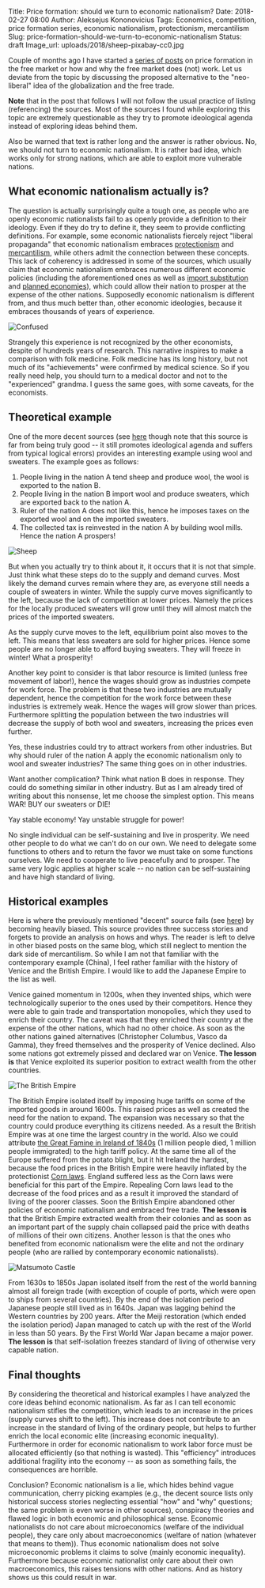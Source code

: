 Title: Price formation: should we turn to economic nationalism?
Date: 2018-02-27 08:00
Author: Aleksejus Kononovicius
Tags: Economics, competition, price formation series, economic nationalism, protectionism, mercantilism
Slug: price-formation-should-we-turn-to-economic-nationalism
Status: draft
Image_url: uploads/2018/sheep-pixabay-cc0.jpg

Couple of months ago I have started a [series of posts](/tag/price-formation-series/)
on price formation in the free market or how and why the free market does (not) work.
Let us deviate from the topic by discussing the proposed alternative to
the "neo-liberal" idea of the globalization and the free trade.

**Note** that in the post that follows I will not follow the usual practice of
listing (referencing) the sources. Most of the sources I found while exploring this
topic are extremely questionable as they try to promote ideological agenda
instead of exploring ideas behind them.

Also be warned that text is rather long and the answer is rather obvious. No,
we should not turn to economic nationalism. It is rather bad idea, which works
only for strong nations, which are able to exploit more vulnerable nations.

## What economic nationalism actually is?

The question is actually surprisingly quite a tough one,
as people who are openly economic nationalists fail to as openly provide
a definition to their ideology. Even if they do try to define it, they seem to
provide conflicting definitions. For example, some economic nationalists
fiercely reject "liberal propaganda" that economic nationalism embraces
[protectionism](https://en.wikipedia.org/wiki/Protectionism) and
[mercantilism](https://en.wikipedia.org/wiki/Mercantilism), while others admit
the connection between these concepts. This lack of coherency is addressed in
some of the sources, which usually claim that economic nationalism embraces
numerous different economic policies (including the aforementioned ones as well as
[import substitution](https://en.wikipedia.org/wiki/Import_substitution_industrialization)
and [planned economies](https://en.wikipedia.org/wiki/Planned_economy)), which
could allow their nation to prosper at the expense of the other nations.
Supposedly economic nationalism is different from, and thus much better than,
other economic ideologies, because it embraces thousands of years of experience.

![Confused]({filename}/uploads/2018/confused-pixabay-cc0.jpg)

Strangely this experience is not recognized by the other economists, despite of
hundreds years of research. This narrative inspires to make a comparison with folk
medicine. Folk medicine has its long history, but not much of its "achievements"
were confirmed by medical science. So if you really need help, you should turn
to a medical doctor and not to the "experienced" grandma. I guess the same goes,
with some caveats, for the economists.

## Theoretical example

One of the more decent sources (see
[here](https://nationaleconomicseditorial.com/2017/03/21/economic-nationalism/)
though note that this source is far from being truly good -- it still promotes
ideological agenda and suffers from typical logical errors)
provides an interesting example using wool and sweaters. The example goes as
follows:

1. People living in the nation A tend sheep and produce wool, the wool is exported
to the nation B.
1. People living in the nation B import wool and produce sweaters, which are exported
back to the nation A.
1. Ruler of the nation A does not like this, hence he imposes taxes on the exported wool
and on the imported sweaters.
1. The collected tax is reinvested in the nation A by building wool mills. Hence the
nation A prospers!

![Sheep]({filename}/uploads/2018/sheep-pixabay-cc0.jpg)

But when you actually try to think about it, it occurs that it is not that
simple. Just think what these steps do to the supply and demand curves.
Most likely the demand curves remain where they are, as everyone still needs a
couple of sweaters in winter. While the supply curve moves significantly to the
left, because the lack of competition at lower prices. Namely the prices for the
locally produced sweaters will grow until they will almost match the prices of the
imported sweaters.

As the supply curve moves to the left, equilibrium point also moves to the left.
This means that less sweaters are sold for higher prices. Hence some people are
no longer able to afford buying sweaters. They will freeze in winter!
What a prosperity!

Another key point to consider is that labor resource is limited (unless free
movement of labor!), hence the wages should grow as industries compete for work
force. The problem is that these two industries are mutually dependent, hence
the competition for the work force between these industries is extremely weak.
Hence the wages will grow slower than prices. Furthermore splitting the
population between the two industries will decrease the supply of both wool
and sweaters, increasing the prices even further.

Yes, these industries could try to attract workers from other industries. But
why should ruler of the nation A apply the economic nationalism only to wool
and sweater industries? The same thing goes on in other industries.

Want another complication? Think what nation B does in response. They could
do something similar in other industry. But as I am already tired of writing
about this nonsense, let me choose the simplest option. This means WAR!
BUY our sweaters or DIE!

Yay stable economy! Yay unstable struggle for power!

No single individual can be self-sustaining and live in prosperity. We need
other people to do what we can't do on our own. We need to delegate some
functions to others and to return the favor we must take on some functions
ourselves. We need to cooperate to live peacefully and to prosper.
The same very logic applies at higher scale -- no nation can be self-sustaining
and have high standard of living.

## Historical examples

Here is where the previously mentioned "decent" source fails (see
[here](https://nationaleconomicseditorial.com/2017/03/21/economic-nationalism/))
by becoming heavily biased. This source provides three success stories and forgets
to provide an analysis on hows and whys. The reader is left to delve in other
biased posts on the same blog, which still neglect to mention the dark side
of mercantilism. So while I am not that familiar with the contemporary
example (China), I feel rather familiar with
the history of Venice and the British Empire. I would like to add the Japanese
Empire to the list as well.

Venice gained momentum in 1200s, when they invented ships, which were
technologically superior to the ones used by their competitors. Hence they were
able to gain trade and transportation monopolies, which they used to enrich
their country. The caveat was that they enriched their country at the expense
of the other nations, which had no other choice. As soon as the other nations
gained alternatives (Christopher Columbus, Vasco da Gamma), they freed
themselves and the prosperity of Venice declined. Also some nations got
extremely pissed and declared war on Venice. **The lesson is** that Venice
exploited its superior position to extract wealth from the other countries.

![The British Empire]({filename}/uploads/2018/british-empire-1920-pixabay-cc0.jpg)

The British Empire isolated itself by imposing huge tariffs on some of the imported
goods in around 1600s. This raised prices as well as created the need for the
nation to expand. The expansion was necessary so that the country could produce
everything its citizens needed. As a result the British Empire was at one time the
largest country in the world. Also we could attribute
[the Great Famine in Ireland of 1840s](https://en.wikipedia.org/wiki/Great_Famine_%28Ireland%29)
(1 million people died, 1 million people immigrated) to the high tariff policy.
At the same time all of the Europe suffered from the potato blight, but it hit
Ireland the hardest, because the food prices in the British Empire were heavily
inflated by the protectionist [Corn laws](https://en.wikipedia.org/wiki/Corn_Laws).
England suffered less as the Corn laws were beneficial for this part of the
Empire. Repealing Corn laws lead to the decrease of the food prices and as a
result it improved the standard of living of the poorer classes. Soon the British
Empire abandoned other policies of economic nationalism and embraced free
trade. **The lesson is** that the British Empire extracted wealth from their
colonies and as soon as an important part of the supply chain collapsed paid
the price with deaths of millions of their own citizens. Another lesson is that
the ones who benefited from economic nationalism were the elite and not the
ordinary people (who are rallied by contemporary economic nationalists).

![Matsumoto Castle]({filename}/uploads/2018/matsumoto-castle-pixabay-cc0.jpg)

From 1630s to 1850s Japan isolated itself from the rest of the world banning
almost all foreign trade (with exception of couple of ports, which were open to
ships from several countries). By the end of the isolation period Japanese
people still lived as in 1640s. Japan was lagging behind the Western countries
by 200 years. After the Meiji restoration (which ended the isolation period)
Japan managed to catch up with the rest of the World in less than 50 years.
By the First World War Japan became a major power. **The lesson is** that
self-isolation freezes standard of living of otherwise very capable nation.

## Final thoughts

By considering the theoretical and historical examples I have analyzed the core ideas
behind economic nationalism. As far as I can tell economic nationalism stifles
the competition, which leads to an increase in the prices (supply curves shift
to the left). This increase does not contribute to an increase in the standard of
living of the ordinary people, but helps to further enrich the local economic
elite (increasing economic inequality). Furthermore in order for economic
nationalism to work labor force must be
allocated efficiently (so that nothing is wasted). This "efficiency" introduces
additional fragility into the economy -- as soon as something fails, the
consequences are horrible.

Conclusion? Economic nationalism is a lie, which hides behind vague
communication, cherry picking examples (e.g., the decent source lists only
historical success stories neglecting essential "how" and "why" questions; the
same problem is even worse in other sources),
conspiracy theories and flawed logic in both economic and philosophical
sense. Economic nationalists do not care about microeconomics
(welfare of the individual people), they care only about macroeconomics (welfare
of nation (whatever that means to them)). Thus economic nationalism does not
solve microeconomic problems it claims to solve (mainly economic inequality).
Furthermore because economic nationalist only care about their own
macroeconomics, this raises tensions with other nations. And as history shows
us this could result in war.
